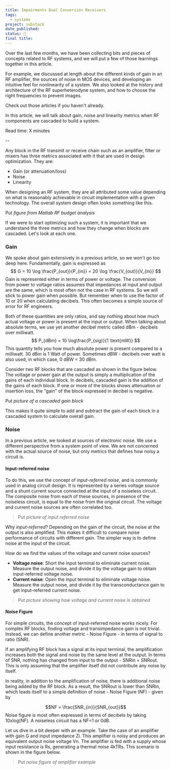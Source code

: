 ```yaml
---
title: Impairments Dual Conversion Receivers
tags:
  - systems
project: substack
date_published: 
status: 🚧
final title:
---
```

Over the last few months, we have been collecting bits and pieces of concepts related to RF systems, and we will put a few of those learnings together in this article. 

For example, we discussed at length about the different kinds of gain in an RF amplifier, the sources of noise in MOS devices, and developing an intuitive feel for nonlinearity of a system. We also looked at the history and architecture of the RF superheterodyne system, and how to choose the right frequencies to prevent images.

Check out those articles if you haven't already.

In this article, we will talk about gain, noise and linearity metrics when RF components are cascaded to build a system.

Read time: X minutes

--

Any block in the RF transmit or receive chain such as an amplifier, filter or mixers has three metrics associated with it that are used in design optimization. They are:
- Gain (or attenuation/loss)
- Noise
- Linearity

When designing an RF system, they are all attributed some value depending on what is reasonably achievable in circuit implementation with a given technology. The overall system design often looks something like this.

Put *figure from Matlab RF budget analysis*

If we were to start optimizing such a system, it is important that we understand the three metrics and how they change when blocks are cascaded. Let's look at each one.
### Gain
We spoke about gain extensively in a previous article, so we won't go too deep here. Fundamentally, gain is expressed as
$$
G = 10 \log \frac{P_{out}}{P_{in}} = 20 \log \frac{V_{out}}{V_{in}}
$$
Gain is represented either in terms of power or voltage. The conversion from power  to voltage ratios assumes that impedances at input and output are the same, which is most often not the case in RF systems. So we will stick to power gain when possible. But remember when to use the factor of 10 or 20 when calculating decibels. This often becomes a simple source of error for RF engineers.

Both of these quantities are only ratios, and say nothing about how much actual voltage or power is present at the input or output. When talking about absolute terms, we use yet another decibel metric called dBm - decibels over milliwatt.
$$
P_{dBm} = 10 \log\frac{P_{sig}}{1 \text{mW}}
$$
This quantity tells you how much absolute power is present compared to a milliwatt. 30 dBm is 1 Watt of power. Sometimes dBW - decibels over watt is also used, in which case, 0 dBW = 30 dBm.

Consider two RF blocks that are cascaded as shown in the figure below. The voltage or power gain at the output is simply a multiplication of the gains of each individual block. In decibels, cascaded gain is the addition of the gains of each block. If one or more of the blocks shows attenuation or insertion loss, the "gain" of the block expressed in decibel is negative.

Put *picture of a cascaded gain block*

This makes it quite simple to add and subtract the gain of each block in a cascaded system to calculate overall gain.
### Noise

In a previous article, we looked at sources of electronic noise. We use a different perspective from a system point of view. We are not concerned with the actual source of noise, but only metrics that defines how noisy a circuit is.
#### Input-referred noise

To do this, we use the concept of *input-referred noise*, and is commonly used in analog circuit design. It is represented by a series voltage source and a shunt current source connected at the input of a noiseless circuit. The composite noise from each of these sources, in presence of the noiseless circuit, is equal to the noise from the original circuit. The voltage and current noise sources are often correlated too.

> Put *picture of input referred noise*

Why *input-referred*? Depending on the gain of the circuit, the noise at the output is also amplified. This makes it difficult to compare noise performance of circuits with different gain. The simpler way is to define noise at the input of the circuit.

How do we find the values of the voltage and current noise sources?
- **Voltage noise**: Short the input terminal to eliminate current noise. Measure the output noise, and divide it by the voltage gain to obtain input-referred voltage noise.
- **Current noise**: Open the input terminal to eliminate voltage noise. Measure the output noise, and divide it by the transconductance gain to get input-referred current noise.

> Put *picture showing how voltage and current noise is obtained*

#### Noise Figure
For simple circuits, the concept of input-referred noise works nicely. For complex RF blocks, finding voltage and transimpedance gain is not trivial. Instead, we can define another metric - Noise Figure - in terms of signal to ratio (SNR).

If an amplifying RF block has a signal at its input terminal, the amplification increases both the signal and noise by the same level at the output. In terms of SNR, nothing has changed from input to the output -  SNRin = SNRout. This is only assuming that the amplifier itself did not contribute any noise by itself.

In reality, in addition to the amplification of noise, there is additional noise being added by the RF block. As a result, the SNRout is lower than SNRin, which leads itself to a simple definition of noise - Noise Figure (NF) - given by

$$NF = \frac{SNR_{in}}{SNR_{out}}$$
Noise figure is most often expressed in terms of decibels by taking 10xlog(NF). A noiseless circuit has a NF=1 or 0dB.

Let us dive in a bit deeper with an example. Take the case of an amplifier with gain G and input impedance Zi. This amplifier is noisy and produces an equivalent output noise voltage Vn. The amplifier is fed with a supply whose input resistance is Rs, generating a thermal noise 4kTRs. This scenario is shown in the figure below.

> Put *noise figure of amplifier example*










